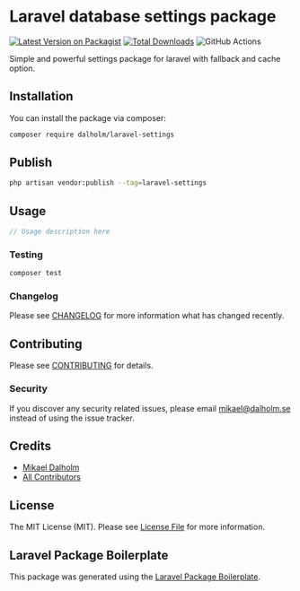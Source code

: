 # Laravel database settings package

[![Latest Version on Packagist](https://img.shields.io/packagist/v/dalholm/laravel-settings.svg?style=flat-square)](https://packagist.org/packages/dalholm/laravel-settings)
[![Total Downloads](https://img.shields.io/packagist/dt/dalholm/laravel-settings.svg?style=flat-square)](https://packagist.org/packages/dalholm/laravel-settings)
![GitHub Actions](https://github.com/dalholm/laravel-settings/actions/workflows/main.yml/badge.svg)

Simple and powerful settings package for laravel with fallback and cache option. 

## Installation

You can install the package via composer:

```bash
composer require dalholm/laravel-settings
```

## Publish
```bash
php artisan vendor:publish --tag=laravel-settings
```

## Usage

```php
// Usage description here
```

### Testing

```bash
composer test
```

### Changelog

Please see [CHANGELOG](CHANGELOG.md) for more information what has changed recently.

## Contributing

Please see [CONTRIBUTING](CONTRIBUTING.md) for details.

### Security

If you discover any security related issues, please email mikael@dalholm.se instead of using the issue tracker.

## Credits

-   [Mikael Dalholm](https://github.com/dalholm)
-   [All Contributors](../../contributors)

## License

The MIT License (MIT). Please see [License File](LICENSE.md) for more information.

## Laravel Package Boilerplate

This package was generated using the [Laravel Package Boilerplate](https://laravelpackageboilerplate.com).
